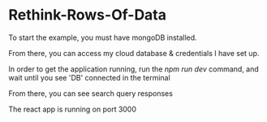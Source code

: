 # Rethink-Rows-Of-Data

To start the example, you must have mongoDB installed.

From there, you can access my cloud database & credentials I have set up.

In order to get the application running, run the _npm run dev_ command, and wait until you see 'DB' connected in the terminal

From there, you can see search query responses

The react app is running on port 3000
